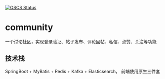 [![OSCS Status](https://www.oscs1024.com/platform/badge/PandaThug/community.svg?size=small)](https://www.oscs1024.com/project/PandaThug/community?ref=badge_small)
# community
一个讨论社区，实现登录验证、帖子发布、评论回帖、私信、点赞、关注等功能
## 技术栈
SpringBoot + MyBatis + Redis + Kafka + Elasticsearch，
前端使用原生三件套

